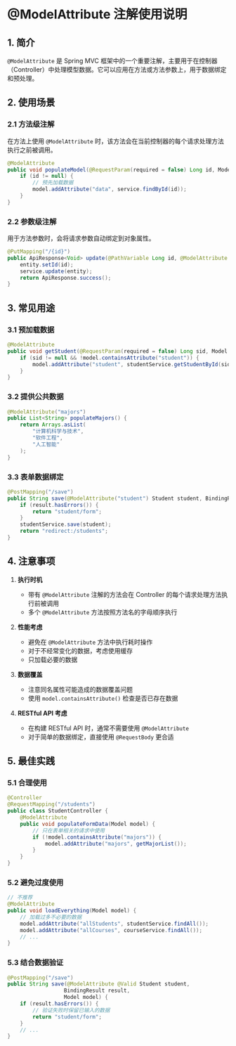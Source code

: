 # @ModelAttribute 注解使用说明

## 1. 简介
`@ModelAttribute` 是 Spring MVC 框架中的一个重要注解，主要用于在控制器（Controller）中处理模型数据。它可以应用在方法或方法参数上，用于数据绑定和预处理。

## 2. 使用场景

### 2.1 方法级注解
在方法上使用 `@ModelAttribute` 时，该方法会在当前控制器的每个请求处理方法执行之前被调用。

```java
@ModelAttribute
public void populateModel(@RequestParam(required = false) Long id, Model model) {
    if (id != null) {
        // 预先加载数据
        model.addAttribute("data", service.findById(id));
    }
}
```

### 2.2 参数级注解
用于方法参数时，会将请求参数自动绑定到对象属性。

```java
@PutMapping("/{id}")
public ApiResponse<Void> update(@PathVariable Long id, @ModelAttribute Entity entity) {
    entity.setId(id);
    service.update(entity);
    return ApiResponse.success();
}
```

## 3. 常见用途

### 3.1 预加载数据
```java
@ModelAttribute
public void getStudent(@RequestParam(required = false) Long sid, Model model) {
    if (sid != null && !model.containsAttribute("student")) {
        model.addAttribute("student", studentService.getStudentById(sid));
    }
}
```

### 3.2 提供公共数据
```java
@ModelAttribute("majors")
public List<String> populateMajors() {
    return Arrays.asList(
        "计算机科学与技术",
        "软件工程",
        "人工智能"
    );
}
```

### 3.3 表单数据绑定
```java
@PostMapping("/save")
public String save(@ModelAttribute("student") Student student, BindingResult result) {
    if (result.hasErrors()) {
        return "student/form";
    }
    studentService.save(student);
    return "redirect:/students";
}
```

## 4. 注意事项

1. **执行时机**
   - 带有 `@ModelAttribute` 注解的方法会在 Controller 的每个请求处理方法执行前被调用
   - 多个 `@ModelAttribute` 方法按照方法名的字母顺序执行

2. **性能考虑**
   - 避免在 `@ModelAttribute` 方法中执行耗时操作
   - 对于不经常变化的数据，考虑使用缓存
   - 只加载必要的数据

3. **数据覆盖**
   - 注意同名属性可能造成的数据覆盖问题
   - 使用 `model.containsAttribute()` 检查是否已存在数据

4. **RESTful API 考虑**
   - 在构建 RESTful API 时，通常不需要使用 `@ModelAttribute`
   - 对于简单的数据绑定，直接使用 `@RequestBody` 更合适

## 5. 最佳实践

### 5.1 合理使用
```java
@Controller
@RequestMapping("/students")
public class StudentController {
    @ModelAttribute
    public void populateFormData(Model model) {
        // 只在表单相关的请求中使用
        if (!model.containsAttribute("majors")) {
            model.addAttribute("majors", getMajorList());
        }
    }
}
```

### 5.2 避免过度使用
```java
// 不推荐
@ModelAttribute
public void loadEverything(Model model) {
    // 加载过多不必要的数据
    model.addAttribute("allStudents", studentService.findAll());
    model.addAttribute("allCourses", courseService.findAll());
    // ...
}
```

### 5.3 结合数据验证
```java
@PostMapping("/save")
public String save(@ModelAttribute @Valid Student student, 
                  BindingResult result, 
                  Model model) {
    if (result.hasErrors()) {
        // 验证失败时保留已输入的数据
        return "student/form";
    }
    // ...
} 